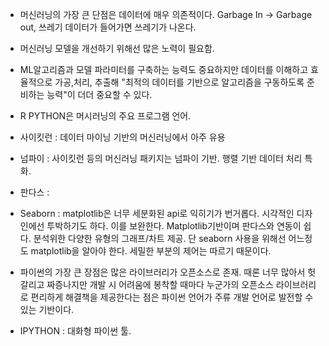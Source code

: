 - 머신러닝의 가장 큰 단점은 데이터에 매우 의존적이다. Garbage In -> Garbage out, 쓰레기 데이터가 들어가면 쓰레기가 나온다.
- 머신러닝 모델을 개선하기 위해선 많은 노력이 필요함.

- ML알고리즘과 모델 파라미터를 구축하는 능력도 중요하지만 데이터를 이해하고 효율적으로 가공,처리, 추출해 "최적의 데이터를 기반으로 알고리즘을 구동하도록 준비하는 능력"이 더더 중요할 수 있다.

- R PYTHON은 머시러닝의 주요 프로그램 언어.

- 사이킷런 : 데이터 마이닝 기반의 머신러닝에서 아주 유용

- 넘파이 : 사이킷런 등의 머신러닝 패키지는 넘파이 기반. 행렬 기반 데이터 처리 특화.

- 판다스 : 

- Seaborn : matplotlib은 너무 세분화된 api로 익히기가 번거롭다. 시각적인 디자인에선 투박하기도 하다. 이를 보완한다. Matplotlib기반이며 판다스와 연동이 쉽다. 분석위한 다양한 유형의 그래프/차트 제공. 단 seaborn 사용을 위해선 어느정도 matplotlib을 알아야 한다. 세밀한 부분의 제어는 따르기 때문이다.

- 파이썬의 가장 큰 장점은 많은 라이브러리가 오픈소스로 존재. 때론 너무 많아서 헛갈리고 짜증나지만 개발 시 어려움에 봉착할 때마다 누군가의 오픈소스 라이브러리로 편리하게 해결책을 제공한다는 점은 파이썬 언어가 주류 개발 언어로 발전할 수 있는 기반이다.

- IPYTHON : 대화형 파이썬 툴.